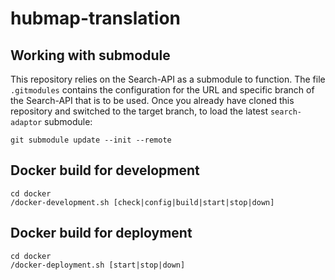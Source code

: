 # hubmap-translation

## Working with submodule

This repository relies on the Search-API as a submodule to function. The file `.gitmodules` contains the configuration
for the URL and specific branch of the Search-API that is to be used. Once you already have cloned this repository and switched to the target branch, to load the latest `search-adaptor` submodule:

```
git submodule update --init --remote
```

## Docker build for development

```
cd docker
/docker-development.sh [check|config|build|start|stop|down]
```

## Docker build for deployment

```
cd docker
/docker-deployment.sh [start|stop|down]
```


